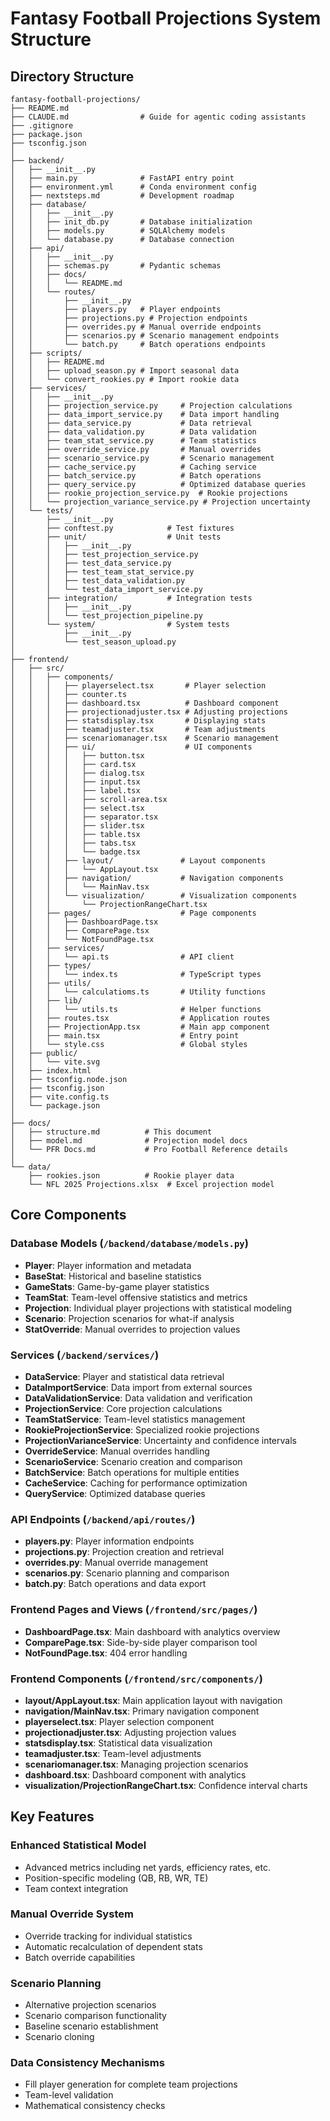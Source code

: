 # Fantasy Football Projections System Structure

## Directory Structure

```
fantasy-football-projections/
├── README.md
├── CLAUDE.md                # Guide for agentic coding assistants
├── .gitignore
├── package.json
├── tsconfig.json
│
├── backend/
│   ├── __init__.py
│   ├── main.py              # FastAPI entry point
│   ├── environment.yml      # Conda environment config
│   ├── nextsteps.md         # Development roadmap
│   ├── database/
│   │   ├── __init__.py
│   │   ├── init_db.py       # Database initialization
│   │   ├── models.py        # SQLAlchemy models
│   │   └── database.py      # Database connection
│   ├── api/
│   │   ├── __init__.py
│   │   ├── schemas.py       # Pydantic schemas
│   │   ├── docs/
│   │   │   └── README.md
│   │   └── routes/
│   │       ├── __init__.py
│   │       ├── players.py   # Player endpoints
│   │       ├── projections.py # Projection endpoints
│   │       ├── overrides.py # Manual override endpoints
│   │       ├── scenarios.py # Scenario management endpoints
│   │       └── batch.py     # Batch operations endpoints
│   ├── scripts/
│   │   ├── README.md
│   │   ├── upload_season.py # Import seasonal data
│   │   └── convert_rookies.py # Import rookie data
│   ├── services/
│   │   ├── __init__.py
│   │   ├── projection_service.py     # Projection calculations
│   │   ├── data_import_service.py    # Data import handling
│   │   ├── data_service.py           # Data retrieval
│   │   ├── data_validation.py        # Data validation
│   │   ├── team_stat_service.py      # Team statistics
│   │   ├── override_service.py       # Manual overrides
│   │   ├── scenario_service.py       # Scenario management
│   │   ├── cache_service.py          # Caching service
│   │   ├── batch_service.py          # Batch operations
│   │   ├── query_service.py          # Optimized database queries
│   │   ├── rookie_projection_service.py  # Rookie projections
│   │   └── projection_variance_service.py # Projection uncertainty
│   └── tests/
│       ├── __init__.py
│       ├── conftest.py            # Test fixtures
│       ├── unit/                  # Unit tests
│       │   ├── __init__.py
│       │   ├── test_projection_service.py
│       │   ├── test_data_service.py
│       │   ├── test_team_stat_service.py
│       │   ├── test_data_validation.py
│       │   └── test_data_import_service.py
│       ├── integration/           # Integration tests
│       │   ├── __init__.py
│       │   └── test_projection_pipeline.py
│       └── system/                # System tests
│           ├── __init__.py
│           └── test_season_upload.py
│
├── frontend/
│   ├── src/
│   │   ├── components/
│   │   │   ├── playerselect.tsx       # Player selection
│   │   │   ├── counter.ts
│   │   │   ├── dashboard.tsx          # Dashboard component
│   │   │   ├── projectionadjuster.tsx # Adjusting projections
│   │   │   ├── statsdisplay.tsx       # Displaying stats
│   │   │   ├── teamadjuster.tsx       # Team adjustments
│   │   │   ├── scenariomanager.tsx    # Scenario management
│   │   │   ├── ui/                    # UI components
│   │   │   │   ├── button.tsx
│   │   │   │   ├── card.tsx
│   │   │   │   ├── dialog.tsx
│   │   │   │   ├── input.tsx
│   │   │   │   ├── label.tsx
│   │   │   │   ├── scroll-area.tsx
│   │   │   │   ├── select.tsx
│   │   │   │   ├── separator.tsx
│   │   │   │   ├── slider.tsx
│   │   │   │   ├── table.tsx
│   │   │   │   ├── tabs.tsx
│   │   │   │   └── badge.tsx
│   │   │   ├── layout/               # Layout components
│   │   │   │   └── AppLayout.tsx
│   │   │   ├── navigation/           # Navigation components
│   │   │   │   └── MainNav.tsx
│   │   │   └── visualization/        # Visualization components
│   │   │       └── ProjectionRangeChart.tsx
│   │   ├── pages/                    # Page components
│   │   │   ├── DashboardPage.tsx
│   │   │   ├── ComparePage.tsx
│   │   │   └── NotFoundPage.tsx  
│   │   ├── services/
│   │   │   └── api.ts                # API client
│   │   ├── types/
│   │   │   └── index.ts              # TypeScript types
│   │   ├── utils/
│   │   │   └── calculatioms.ts       # Utility functions
│   │   ├── lib/
│   │   │   └── utils.ts              # Helper functions
│   │   ├── routes.tsx                # Application routes
│   │   ├── ProjectionApp.tsx         # Main app component
│   │   ├── main.tsx                  # Entry point
│   │   └── style.css                 # Global styles
│   ├── public/
│   │   └── vite.svg
│   ├── index.html
│   ├── tsconfig.node.json
│   ├── tsconfig.json
│   ├── vite.config.ts
│   └── package.json
│
├── docs/
│   ├── structure.md          # This document
│   ├── model.md              # Projection model docs
│   └── PFR Docs.md           # Pro Football Reference details
│
└── data/
    ├── rookies.json          # Rookie player data
    └── NFL 2025 Projections.xlsx  # Excel projection model
```

## Core Components

### Database Models (`/backend/database/models.py`)

- **Player**: Player information and metadata
- **BaseStat**: Historical and baseline statistics
- **GameStats**: Game-by-game player statistics
- **TeamStat**: Team-level offensive statistics and metrics
- **Projection**: Individual player projections with statistical modeling
- **Scenario**: Projection scenarios for what-if analysis
- **StatOverride**: Manual overrides to projection values

### Services (`/backend/services/`)

- **DataService**: Player and statistical data retrieval
- **DataImportService**: Data import from external sources
- **DataValidationService**: Data validation and verification
- **ProjectionService**: Core projection calculations
- **TeamStatService**: Team-level statistics management
- **RookieProjectionService**: Specialized rookie projections
- **ProjectionVarianceService**: Uncertainty and confidence intervals
- **OverrideService**: Manual overrides handling
- **ScenarioService**: Scenario creation and comparison
- **BatchService**: Batch operations for multiple entities
- **CacheService**: Caching for performance optimization
- **QueryService**: Optimized database queries

### API Endpoints (`/backend/api/routes/`)

- **players.py**: Player information endpoints
- **projections.py**: Projection creation and retrieval
- **overrides.py**: Manual override management
- **scenarios.py**: Scenario planning and comparison
- **batch.py**: Batch operations and data export

### Frontend Pages and Views (`/frontend/src/pages/`)

- **DashboardPage.tsx**: Main dashboard with analytics overview
- **ComparePage.tsx**: Side-by-side player comparison tool
- **NotFoundPage.tsx**: 404 error handling

### Frontend Components (`/frontend/src/components/`)

- **layout/AppLayout.tsx**: Main application layout with navigation
- **navigation/MainNav.tsx**: Primary navigation component
- **playerselect.tsx**: Player selection component
- **projectionadjuster.tsx**: Adjusting projection values
- **statsdisplay.tsx**: Statistical data visualization
- **teamadjuster.tsx**: Team-level adjustments
- **scenariomanager.tsx**: Managing projection scenarios
- **dashboard.tsx**: Dashboard component with analytics
- **visualization/ProjectionRangeChart.tsx**: Confidence interval charts

## Key Features

### Enhanced Statistical Model

- Advanced metrics including net yards, efficiency rates, etc.
- Position-specific modeling (QB, RB, WR, TE)
- Team context integration

### Manual Override System

- Override tracking for individual statistics
- Automatic recalculation of dependent stats
- Batch override capabilities

### Scenario Planning

- Alternative projection scenarios
- Scenario comparison functionality
- Baseline scenario establishment
- Scenario cloning

### Data Consistency Mechanisms

- Fill player generation for complete team projections
- Team-level validation
- Mathematical consistency checks